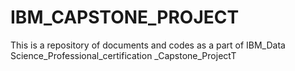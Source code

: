 # IBM_CAPSTONE_PROJECT
This is a repository of documents and codes as a part of  IBM_Data Science_Professional_certification _Capstone_ProjectT

